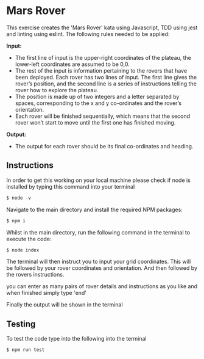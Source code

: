 # Mars Rover

This exercise creates the 'Mars Rover' kata using Javascript, TDD using jest and linting using eslint.
The following rules needed to be applied:

**Input:**
* The first line of input is the upper-right coordinates of the plateau, the lower-left coordinates are assumed to be 0,0.
* The rest of the input is information pertaining to the rovers that have been deployed. Each rover has two lines of input. The first line gives the rover’s position, and the second line is a series of instructions telling the rover how to explore the plateau.
* The position is made up of two integers and a letter separated by spaces, corresponding to the x and y co-ordinates and the rover’s orientation.
* Each rover will be finished sequentially, which means that the second rover won’t start to move until the first one has finished moving.

**Output:**
* The output for each rover should be its final co-ordinates and heading.

## Instructions 
In order to get this working on your local machine please check if node is installed by typing this command into your terminal

```js
$ node -v
```
Navigate to the main directory and install the required NPM packages:
```js
$ npm i
```
Whilst in the main directory, run the following command in the terminal to execute the code:
```js
$ node index
```
The terminal will then instruct you to input your grid coordinates. This will be followed by your rover coordinates and orientation. And then followed by the rovers instructions.

you can enter as many pairs of rover details and instructions as you like  and when finished simply type 'end'

Finally the output will be shown in the terminal 

## Testing
To test the code type into the following into the terminal
```js
$ npm run test
```
